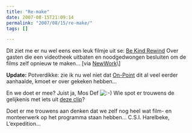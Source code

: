 ```yaml
---
title: "Re-make"
date: 2007-08-15T21:09:14
permalink: "2007/08/15/re-make/"
tags: []

---
```

Dit ziet me er nu wel eens een leuk filmje uit se: [Be Kind Rewind](http://www.movieweb.com/video/V07H7amDHILQRV "http://www.movieweb.com/video/V07H7amDHILQRV") Over gasten die een videotheek uitbaten en noodgedwongen besluiten om de films zelf opnieuw te maken… \[via [NewWork](http://www.ilovenewwork.com/2007/08/14/be-kind-rewind/ "http://www.ilovenewwork.com/2007/08/14/be-kind-rewind/")\]

**Update:** Potverdikke: zie ik nu wel niet dat [On-Point](http://www.on-point.be/?p=806 "http://www.on-point.be/?p=806") dit al veel eerder aanhaalde, kmoet er over gekeken hebben…

En we doet er mee? Juist ja, Mos Def ![:-)](http://www.donebysimon.be/blog/wp-includes/images/smilies/icon_smile.gif) Wie spot er trouwens de gelijkenis met iets uit [deze clip](http://www.youtube.com/watch?v=Rx5aVI2zsFE "http://www.youtube.com/watch?v=Rx5aVI2zsFE")?

Doet er me trouwens aan denken dat we zelf nog heel wat film- en monteerwerk op het programma staan hebben… C.S.I. Harelbeke, L’expedition…
